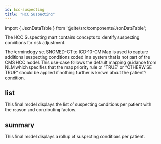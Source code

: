 ```yaml
---
id: hcc-suspecting
title: "HCC Suspecting"
---
```


import { JsonDataTable } from '@site/src/components/JsonDataTable';

The HCC Suspecting mart contains concepts to identify suspecting conditions for 
risk adjustment. 

The terminology set SNOMED-CT to ICD-10-CM Map is used to capture additional 
suspecting conditions coded in a system that is not part of the CMS HCC model. 
This use-case follows the default mapping guidance from NLM which specifies 
that the map priority rule of “TRUE” or “OTHERWISE TRUE” should be applied if 
nothing further is known about the patient’s condition.

## list

This final model displays the list of suspecting conditions per patient with 
the reason and contributing factors.

<JsonDataTable  jsonPath="nodes.model\.the_tuva_project\.hcc_suspecting__list.columns" />

## summary

This final model displays a rollup of suspecting conditions per patient.

<JsonDataTable  jsonPath="nodes.model\.the_tuva_project\.hcc_suspecting__summary.columns" />
